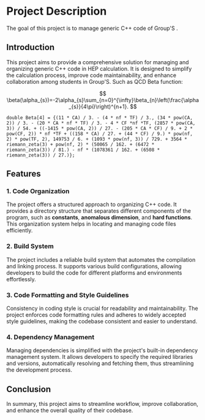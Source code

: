 
# **Project Description**

The goal of this project is to manage generic C++ code of Group'S . 

## Introduction

This project aims to provide a comprehensive solution for managing and organizing generic C++ code in HEP calculation. It is designed to simplify the calculation process, improve code maintainability, and enhance collaboration among students in Group'S. Such as QCD Beta function:

$$
\beta(\alpha_{s})=-2\alpha_{s}\sum_{n=0}^{\infty}\beta_{n}\left(\frac{\alpha_{s}}{4\pi}\right)^{n+1}.
$$

```
double Beta[4] = {(11 * CA) / 3. - (4 * nf * TF) / 3., (34 * pow(CA, 2)) / 3. - (20 * CA * nf * TF) / 3. - 4 * CF *nf *TF, (2857 * pow(CA, 3)) / 54. + ((-1415 * pow(CA, 2)) / 27. - (205 * CA * CF) / 9. + 2 * pow(CF, 2)) * nf *TF + ((158 * CA) / 27. + (44 * CF) / 9.) * pow(nf, 2) * pow(TF, 2), 149753 / 6. + (1093 * pow(nf, 3)) / 729. + 3564 * riemann_zeta(3) + pow(nf, 2) * (50065 / 162. + (6472 * riemann_zeta(3)) / 81.) - nf * (1078361 / 162. + (6508 * riemann_zeta(3)) / 27.)};

```



## Features

### 1. Code Organization

The project offers a structured approach to organizing C++ code. It provides a directory structure that separates different components of the program, such as **constants**, **anomalous dimension**, and **hard functions**. This organization system helps in locating and managing code files efficiently.

### 2. Build System

The project includes a reliable build system that automates the compilation and linking process. It supports various build configurations, allowing developers to build the code for different platforms and environments effortlessly.


### 3. Code Formatting and Style Guidelines

Consistency in coding style is crucial for readability and maintainability. The project enforces code formatting rules and adheres to widely accepted style guidelines, making the codebase consistent and easier to understand.

### 4. Dependency Management

Managing dependencies is simplified with the project's built-in dependency management system. It allows developers to specify the required libraries and versions, automatically resolving and fetching them, thus streamlining the development process.


## Conclusion

In summary, this project aims to streamline workflow, improve collaboration, and enhance the overall quality of their codebase.



